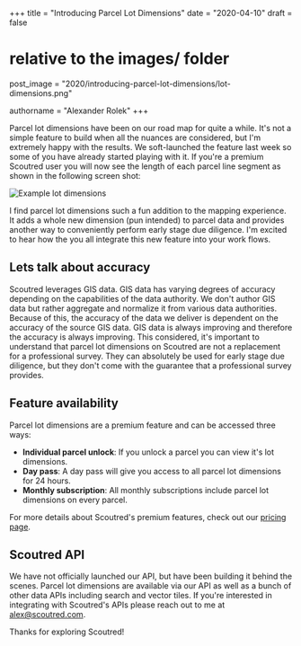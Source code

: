 +++
title = "Introducing Parcel Lot Dimensions"
date = "2020-04-10"
draft = false

# relative to the images/ folder
post_image = "2020/introducing-parcel-lot-dimensions/lot-dimensions.png"

authorname = "Alexander Rolek"
+++

Parcel lot dimensions have been on our road map for quite a while. It's not a simple feature to build when all the nuances are considered, but I'm extremely happy with the results. We soft-launched the feature last week so some of you have already started playing with it. If you're a premium Scoutred user you will now see the length of each parcel line segment as shown in the following screen shot:

![Example lot dimensions](/images/2020/introducing-parcel-lot-dimensions/lot-dimensions.png)

I find parcel lot dimensions such a fun addition to the mapping experience. It adds a whole new dimension (pun intended) to parcel data and provides another way to conveniently perform early stage due diligence. I'm excited to hear how the you all integrate this new feature into your work flows. 

## Lets talk about accuracy

Scoutred leverages GIS data. GIS data has varying degrees of accuracy depending on the capabilities of the data authority. We don't author GIS data but rather aggregate and normalize it from various data authorities. Because of this, the accuracy of the data we deliver is dependent on the accuracy of the source GIS data. GIS data is always improving and therefore the accuracy is always improving. This considered, it's important to understand that parcel lot dimensions on Scoutred are not a replacement for a professional survey. They can absolutely be used for early stage due diligence, but they don't come with the guarantee that a professional survey provides.

## Feature availability

Parcel lot dimensions are a premium feature and can be accessed three ways:

* **Individual parcel unlock**: If you unlock a parcel you can view it's lot dimensions.
* **Day pass**: A day pass will give you access to all parcel lot dimensions for 24 hours.
* **Monthly subscription**: All monthly subscriptions include parcel lot dimensions on every parcel.

For more details about Scoutred's premium features, check out our [pricing page](https://scoutred.com/pricing?utm_source=blog).

## Scoutred API

We have not officially launched our API, but have been building it behind the scenes. Parcel lot dimensions are available via our API as well as a bunch of other data APIs including search and vector tiles. If you're interested in integrating with Scoutred's APIs please reach out to me at [alex@scoutred.com](mailto:alex@scoutred.com?subject=Scoutred%20API). 

Thanks for exploring Scoutred!

